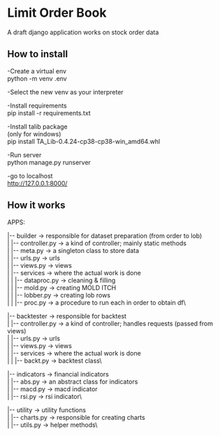# Limit Order Book

A draft django application works on stock order data

## How to install

-Create a virtual env\
python -m venv .env

-Select the new venv as your interpreter

-Install requirements\
pip install -r requirements.txt

-Install talib package\
(only for windows)\
pip install TA_Lib-0.4.24-cp38-cp38-win_amd64.whl

-Run server\
python manage.py runserver

-go to localhost\
http://127.0.0.1:8000/

## How it works
APPS:

|-- builder -> responsible for dataset preparation (from order to lob)\
   |   |-- controller.py -> a kind of controller; mainly static methods\
   |   |-- meta.py -> a singleton class to store data\
   |   |-- urls.py -> urls\
   |   |-- views.py -> views\
   |   |-- services -> where the actual work is done\
   |   |   |-- dataproc.py -> cleaning & filling\
   |   |   |-- mold.py -> creating MOLD ITCH\
   |   |   |-- lobber.py -> creating lob rows\
   |   |   |-- proc.py -> a procedure to run each in order to obtain df\
   
|-- backtester -> responsible for backtest\
   |   |-- controller.py -> a kind of controller; handles requests (passed from views)\
   |   |-- urls.py -> urls\
   |   |-- views.py -> views\
   |   |-- services -> where the actual work is done\
   |   |   |-- backt.py -> backtest class\

|-- indicators -> financial indicators\
   |   |-- abs.py -> an abstract class for indicators\
   |   |-- macd.py -> macd indicator\
   |   |-- rsi.py -> rsi indicator\
   
|-- utility -> utility functions\
   |   |-- charts.py -> responsible for creating charts\
   |   |-- utils.py -> helper methods\
